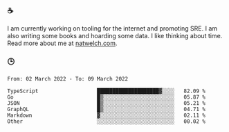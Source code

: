 ### ☕

I am currently working on tooling for the internet and promoting SRE. I am also writing some books and hoarding some data. I like thinking about time. Read more about me at [natwelch.com](https://natwelch.com).

### 🕒

<!--START_SECTION:waka-->

```text
From: 02 March 2022 - To: 09 March 2022

TypeScript                   ████████████████████▓░░░░   82.09 %
Go                           █▒░░░░░░░░░░░░░░░░░░░░░░░   05.87 %
JSON                         █▒░░░░░░░░░░░░░░░░░░░░░░░   05.21 %
GraphQL                      █▒░░░░░░░░░░░░░░░░░░░░░░░   04.71 %
Markdown                     ▓░░░░░░░░░░░░░░░░░░░░░░░░   02.11 %
Other                        ░░░░░░░░░░░░░░░░░░░░░░░░░   00.02 %
```

<!--END_SECTION:waka-->
